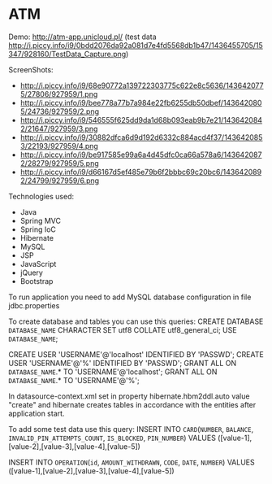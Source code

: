 # ATM

Demo: http://atm-app.unicloud.pl/ 
(test data http://i.piccy.info/i9/0bdd2076da92a081d7e4fd5568db1b47/1436455705/15347/928160/TestData_Capture.png)

ScreenShots:
- http://i.piccy.info/i9/68e90772a139722303775c622e8c5636/1436420775/27806/927959/1.png
- http://i.piccy.info/i9/bee778a77b7a984e22fb6255db50dbef/1436420805/24736/927959/2.png
- http://i.piccy.info/i9/546555f625dd9da1d68b093eab9b7e21/1436420842/21647/927959/3.png
- http://i.piccy.info/i9/30882dfca6d9d192d6332c884acd4f37/1436420853/22193/927959/4.png
- http://i.piccy.info/i9/be917585e99a6a4d45dfc0ca66a578a6/1436420872/28279/927959/5.png
- http://i.piccy.info/i9/d66167d5ef485e79b6f2bbbc69c20bc6/1436420892/24799/927959/6.png

Technologies used:
- Java
- Spring MVC
- Spring IoC
- Hibernate
- MySQL
- JSP
- JavaScript
- jQuery
- Bootstrap
 
To run application you need to add MySQL database configuration in file jdbc.properties

To create database and tables you can use this queries:
CREATE DATABASE `DATABASE_NAME` CHARACTER SET utf8 COLLATE utf8_general_ci;
USE `DATABASE_NAME`;

CREATE USER 'USERNAME'@'localhost' IDENTIFIED BY 'PASSWD';
CREATE USER 'USERNAME'@'%' IDENTIFIED BY 'PASSWD';
GRANT ALL ON `DATABASE_NAME`.* TO 'USERNAME'@'localhost';
GRANT ALL ON `DATABASE_NAME`.* TO 'USERNAME'@'%';

In datasource-context.xml set in property hibernate.hbm2ddl.auto value "create" and hibernate creates tables in accordance with the entities after application start.

To add some test data use this query:
INSERT INTO `CARD`(`NUMBER`, `BALANCE`, `INVALID_PIN_ATTEMPTS_COUNT`, `IS_BLOCKED`, `PIN_NUMBER`) VALUES ([value-1],[value-2],[value-3],[value-4],[value-5])

INSERT INTO `OPERATION`(`id`, `AMOUNT_WITHDRAWN`, `CODE`, `DATE`, `NUMBER`) VALUES ([value-1],[value-2],[value-3],[value-4],[value-5])
